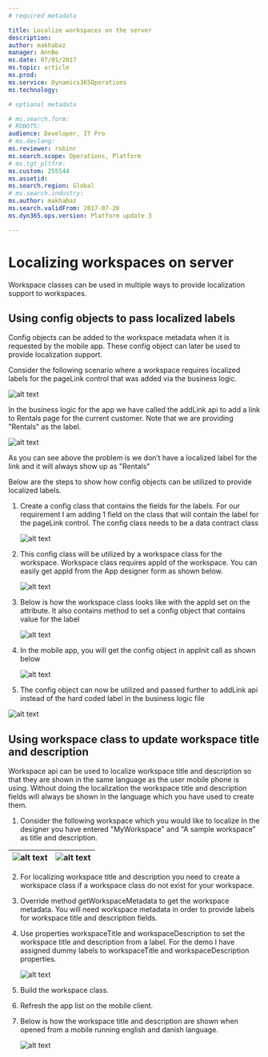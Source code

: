 ```yaml
---
# required metadata

title: Localize workspaces on the server
description: 
author: makhabaz
manager: AnnBe
ms.date: 07/01/2017
ms.topic: article
ms.prod: 
ms.service: Dynamics365Operations
ms.technology: 

# optional metadata

# ms.search.form: 
# ROBOTS: 
audience: Developer, IT Pro
# ms.devlang: 
ms.reviewer: robinr
ms.search.scope: Operations, Platform
# ms.tgt_pltfrm: 
ms.custom: 255544
ms.assetid: 
ms.search.region: Global
# ms.search.industry: 
ms.author: makhabaz
ms.search.validFrom: 2017-07-20
ms.dyn365.ops.version: Platform update 3

---
```




# Localizing workspaces on server
Workspace classes can be used in multiple ways to provide localization support to workspaces.

## Using config objects to pass localized labels
Config objects can be added to the workspace metadata when it is requested by the mobile app. These config object can later be used to provide localization support.

Consider the following scenario where a workspace requires localized labels for the pageLink control that was added via the business logic.

 ![alt text](media/workspace-api/ConfigObjectsPage.png "Workspace that needs to be localized")

In the business logic for the app we have called the addLink api to add a link to Rentals page for the current customer. Note that we are providing "Rentals" as the label.

![alt text](media/workspace-api/ConfigObjectsBusinessLogicOriginal.png "Original business logic")

As you can see above the problem is we don’t have a localized label for the link and it will always show up as "Rentals"


Below are the steps to show how config objects can be utilized to provide localized labels.

1. Create a config class that contains the fields for the labels. For our requirement I am adding 1 field on the class that will contain the label for the pageLink control. The config class needs to be a data contract class

    ![alt text](media/workspace-api/ConfigClass.png "Config class")

2. This config class will be utilized by a workspace class for the workspace. Workspace class requires appId of the workspace. You can easily get appId from the App designer form as shown below.

    ![alt text](media/workspace-api/ConfigWorkspaceSummary.png "Workspace summary")


3. Below is how the workspace class looks like with the appId set on the attribute. It also contains method to set a config object that contains value for the label

    ![alt text](media/workspace-api/ConfigWorkspace.png "Workspace class")


4. In the mobile app, you will get the config object in appInit call as shown below

    ![alt text](media/workspace-api/ConfigClientSide.png "Config object in mobile app")

5. The config object can now be utilized and passed further to addLink api instead of the hard coded label in the business logic file

  ![alt text](media/workspace-api/ConfigObjectsBusinessLogicFinal.png "Update business logic")


## Using workspace class to update workspace title and description
Workspace api can be used to localize workspace title and description so that they are shown in the same language as the user mobile phone is using. Without doing the localization the workspace title and description fields will always be shown in the language which you have used to create them.

1. Consider the following workspace which you would like to localize
In the designer you have entered "MyWorkspace" and "A sample workspace" as title and description.

|![alt text](media/workspace-api/LocalizeWorkspaceTitle.png)| ![alt text](media/workspace-api/LocalizeWorkspaceOriginal.png) |
|--|--|


2. For localizing workspace title and description you need to create a workspace class if a workspace class do not exist for your workspace.


3. Override method getWorkspaceMetadata to get the workspace metadata. You will need workspace metadata in order to provide labels for workspace title and description fields.

4. Use properties workspaceTitle and workspaceDescription to set the workspace title and description from a label.
For the demo I have assigned dummy labels to workspaceTitle and workspaceDescription properties.

    ![alt text](media/workspace-api/LocalizeWorkspaceClass.png "Providing title and description in workspace class")



5. Build the workspace class.

6. Refresh the app list on the mobile client.

7. Below is how the workspace title and description are shown when opened from a mobile running english and danish language.

    ![alt text](media/workspace-api/LocalizeWorkspaceFinal.png "Final workspace")


